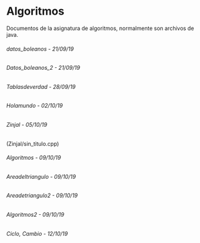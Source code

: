 # Algoritmos

Documentos de la asignatura de algoritmos, normalmente son archivos de java.

###### datos_boleanos - 21/09/19
###### Datos_boleanos_2 - 21/09/19
###### Tablasdeverdad - 28/09/19
###### Holamundo - 02/10/19
###### Zinjal - 05/10/19
(Zinjal/sin_titulo.cpp)
###### Algoritmos - 09/10/19
###### Areadeltriangulo - 09/10/19
###### Areadetriangulo2 - 09/10/19
###### Algoritmos2 - 09/10/19
###### Ciclo, Cambio - 12/10/19
